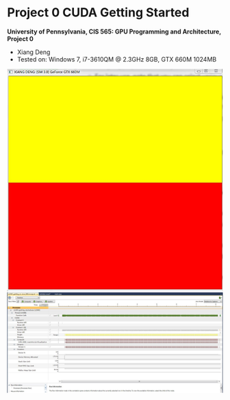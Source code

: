 Project 0 CUDA Getting Started
====================

**University of Pennsylvania, CIS 565: GPU Programming and Architecture, Project 0**

* Xiang Deng
* Tested on: Windows 7, i7-3610QM @ 2.3GHz 8GB, GTX 660M 1024MB 

![](images/shot1.JPG)
![](images/shot2.JPG)

